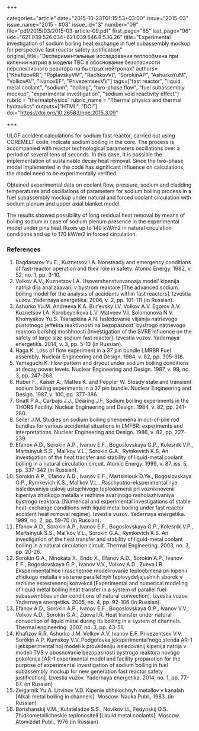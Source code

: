 +++

categories="article"
date="2015-10-23T01:15:53+03:00"
issue="2015-03"
issue_name="2015 - #03"
issue_id="3"
number="09"
file="pdf/2015/03/2015-03-article-09.pdf"
first_page="85"
last_page="96"
udc="621.039.526.034+621.039.546.8:536.26"
title="Experimental investigation of sodium boiling heat exchange in fuel subassembly mockup for perspective fast reactor safety justification"
original_title="Экспериментальные исследования теплообмена при кипении натрия в модели ТВС в обоснование безопасности перспективного реактора на быстрых нейтронах"
authors=["KhafizovRR", "PoplavskyVM", "RachkovVI", "SorokinAP", "AshurkoYuM", "VolkovAV", "IvanovEF", "PrivezentsevVV"]
tags=["fast reactor", "liquid metal coolant", "sodium", "boiling", "two-phase flow", "fuel subassembly mockup", "experimental investigation", "sodium void reactivity effect"]
rubric = "thermalphysics"
rubric_name = "Thermal physics and thermal hydraulics"
outputs=["HTML", "DOI"]
doi="https://doi.org/10.26583/npe.2015.3.09"

+++

ULOF accident calculations for sodium fast reactor, carried out using COREMELT code, indicate sodium boiling in the core. The process is accompanied with reactor technological parameters oscillations over a period of several tens of seconds. In this case, it is possible the implementation of sustainable decay heat removal. Since the two-phase model implemented in the code has significant influence on calculations, the model need to be experimentally verified.

Obtained experimental data on coolant flow, pressure, sodium and cladding temperatures and oscillations of parameters for sodium boiling process in a fuel subassembly mockup under natural and forced coolant circulation with sodium plenum and upper axial blanket model.

The results showed possibility of long residual heat removal by means of boiling sodium in case of sodium plenum presence in the experimental model under pins heat fluxes up to 140 kW/m2 in natural circulation conditions and up to 170 kW/m2 in forced circulation.

### References

1. Bagdasarov Yu.E., Kuznetsov I.A. Nonsteady and emergency conditions of fast-reactor operation and their role in safety. Atomic Energy. 1982, v. 52, no. 1, pp. 3-10.
2. Volkov A.V., Kuznetsov I.A. Usovershenstvovannaja model’ kipenija natrija dlja analizaavarij v bystrom reaktore [The advanced sodium boiling model for the analysis of accidents within fast reactors]. Izvestia vuzov. Yadernaya energetika. 2006, v. 2, pp. 101-111 (in Russian).
3. Ashurko Yu.M. Andreeva K.A. Bur’evsky I.V. Volkov A.V. Egorov A.V. Kuznetsov I.A. Korobeynikova L.V. Matveev V.I. Solomonova N.V. Khomyakov Yu.S. Tsarapkina A.N. Issledovanie vlijanija natrievogo pustotnogo jeffekta reaktivnosti na bezopasnost’ bystrogo natrievogo reaktora bol’shoj moshhnosti [Investigation of the SVRE influence on the safety of large size sodium fast reactor]. Izvestia vuzov. Yadernaya energetika. 2014, v. 3, pp. 5-13 (in Russian).
4. Haga K. Loss of flow experiment in a 37 pin bundle LMRBR Fuel assembly. Nuclear Engineering and Design. 1984, v. 82, pp. 305-318.
5. Yamaguchi K. Flow pattern and dryout under sodium boiling conditions at decay power levels. Nuclear Engineering and Design. 1987, v. 99, no. 3, pp. 247-263.
6. Huber F., Kaiser A., Mattes K. and Peppler W. Steady state and transient sodium boiling experiments in a 37 pin bundle. Nuclear Engineering and Design. 1987, v. 100, pp. 377-386.
7. Gnatt P.A., Carbajo J.J., Dearing J.F. Sodium boiling experiments in the THORS Facility. Nuclear Engineering and Design. 1984, v. 82, pp. 241-280.
8. Seiler J.M. Studies on sodium boiling phenomena in out-of-pile rod bundles for various accidental situations in LMFBR: experiments and interpretations. Nuclear Engineering and Design. 1986, v. 82, pp. 227-239.
9. Efanov A.D., Sorokin A.P., Ivanov E.F., Bogoslovskaya G.P., Kolesnik V.P., Martsinyuk S.S., Mal’kov V.L., Sorokin G.A., Rymkevich K.S. An investigation of the heat transfer and stability of liquid-metal coolant boiling in a natural circulation circuit. Atomic Energy. 1999, v. 87. iss. 5, pp. 337-342 (in Russian).
10. Sorokin A.P., Efanov A.D., Ivanov E.F., Martsiniouk D.Ye., Bogoslovskaya G.P., Rymkevich K.S., Mal’kov V.L.. Raschyotno-eksperimental’nye issledovaniya uslovij ustojchivogo teploobmena pri vozniknovenii kipeniya zhidkogo metalla v rezhime avarijnogo rasholazhivaniya bystrogo reaktora. [Numerical and experimental investigations of stable heat-exchange conditions with liquid metal boiling under fast reactor accident heat removal regime]. Izvestia vuzov. Yadernaya energetika. 1999, no. 2, pp. 59-70 (in Russian).
11. Efanov A.D., Sorokin A.P., Ivanov E.F., Bogoslovskaya G.P., Kolesnik V.P., Martsinyuk S.S., Mal’kov V.L., Sorokin G.A., Rymkevich K.S. An investigation of the heat transfer and stability of liquid-metal coolant boiling in a natural circulation circuit. Thermal Engineering. 2003, no. 3, pp. 20-26.
12. Sorokin G.A., Ninokata X., Endo X., Efanov A.D., Sorokin A.P., Ivanov E.F., Bogoslovskaya G.P., Ivanov V.V., Volkov A.D., Zueva I.R. Eksperimental’noe i raschetnoe modelirovanie teploobmena pri kipenii zhidkogo metalla v sisteme parallel’nyh teplovydeljajushhih sborok v rezhime estestvennoj konvekcii [Experimental and numerical modeling of liquid metal boiling heat transfer in a system of parallel fuel subassemblies under conditions of natural convection]. Izvestia vuzov. Yadernaya energetika. 2005, no. 4, pp. 92-106 (in Russian).
13. Efanov A.D., Sorokin A.P., Ivanov E.F., Bogoslovskaya G.P., Ivanov V.V., Volkov A.D., Sorokin G.A., Zueva I.R. Heat transfer under natural convection of liquid metal during its boiling in a system of channels. Thermal engineering. 2007, no. 3, pp. 43-51.
14. Khafizov R.R. Ashurko J.M. Volkov A.V. Ivanov E.F. Privezentsev V.V. Sorokin A.P. Kumskoy V.V. Podgotovka jeksperimental’nogo stenda AR-1 i jeksperimental’noj modeli k provedeniju issledovanij kipenija natrija v modeli TVS v obosnovanie bezopasnosti bystrogo reaktora novogo pokolenija [AR-1 experimental model and facility preparation for the purpose of experimental investigation of sodium boiling in fuel subassembly mockup for new generation fast reactor safety justification]. Izvestia vuzov. Yadernaya energetika. 2014, no. 1, pp. 77-87. (in Russian)
15. Zeigarnik Yu.A. Litvinov V.D. Kipenie shhelochnyh metallov v kanalah [Alkali metal boiling in channels]. Moscow. Nauka Publ., 1983. (in Russian)
16. Borishanskij V.M., Kutateladze S.S., Novikov I.I., Fedynskij O.S. Zhidkometallicheskie teplonositeli [Liquid metal coolants]. Moscow. Atomizdat Publ., 1976 (in Russian).